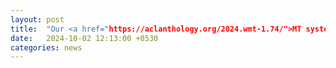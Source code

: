 ```yaml
---
layout: post
title:  "Our <a href="https://aclanthology.org/2024.wmt-1.74/">MT system submission</a> ranked first for <a href='https://www2.statmt.org/wmt24/multiindicmt-task.html'>MultiIndic22MT shared task</a> at WMT 24."
date:   2024-10-02 12:13:00 +0530
categories: news
---
```

